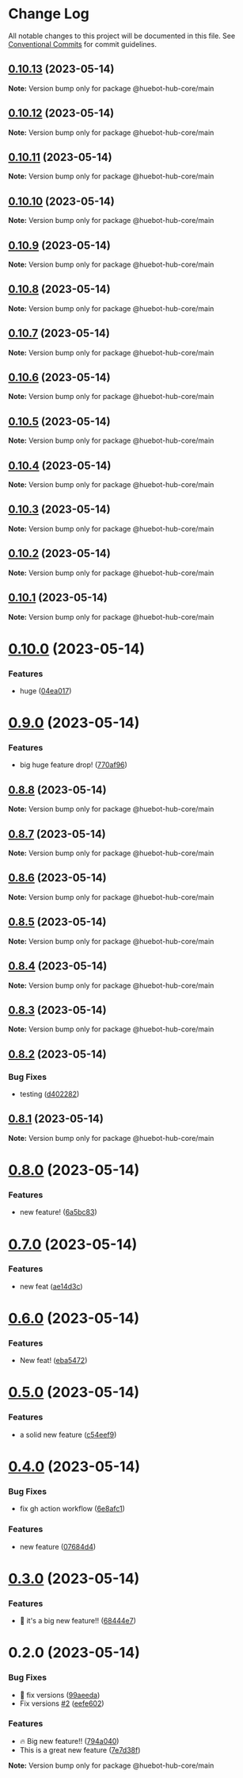 # Change Log

All notable changes to this project will be documented in this file.
See [Conventional Commits](https://conventionalcommits.org) for commit guidelines.

## [0.10.13](https://github.com/huebot-iot/hub-core/compare/0.10.12...0.10.13) (2023-05-14)

**Note:** Version bump only for package @huebot-hub-core/main

## [0.10.12](https://github.com/huebot-iot/hub-core/compare/0.10.11...0.10.12) (2023-05-14)

**Note:** Version bump only for package @huebot-hub-core/main

## [0.10.11](https://github.com/huebot-iot/hub-core/compare/0.10.10...0.10.11) (2023-05-14)

**Note:** Version bump only for package @huebot-hub-core/main

## [0.10.10](https://github.com/huebot-iot/hub-core/compare/v0.10.9...0.10.10) (2023-05-14)

**Note:** Version bump only for package @huebot-hub-core/main

## [0.10.9](https://github.com/huebot-iot/hub-core/compare/v0.10.4...v0.10.9) (2023-05-14)

**Note:** Version bump only for package @huebot-hub-core/main

## [0.10.8](https://github.com/huebot-iot/hub-core/compare/0.10.7...0.10.8) (2023-05-14)

**Note:** Version bump only for package @huebot-hub-core/main

## [0.10.7](https://github.com/huebot-iot/hub-core/compare/0.10.6...0.10.7) (2023-05-14)

**Note:** Version bump only for package @huebot-hub-core/main

## [0.10.6](https://github.com/huebot-iot/hub-core/compare/0.10.5...0.10.6) (2023-05-14)

**Note:** Version bump only for package @huebot-hub-core/main

## [0.10.5](https://github.com/huebot-iot/hub-core/compare/v0.10.4...0.10.5) (2023-05-14)

**Note:** Version bump only for package @huebot-hub-core/main

## [0.10.4](https://github.com/huebot-iot/hub-core/compare/v0.10.3...v0.10.4) (2023-05-14)

**Note:** Version bump only for package @huebot-hub-core/main

## [0.10.3](https://github.com/huebot-iot/hub-core/compare/v0.10.2...v0.10.3) (2023-05-14)

**Note:** Version bump only for package @huebot-hub-core/main

## [0.10.2](https://github.com/huebot-iot/hub-core/compare/v0.10.1...v0.10.2) (2023-05-14)

**Note:** Version bump only for package @huebot-hub-core/main

## [0.10.1](https://github.com/huebot-iot/hub-core/compare/v0.10.0...v0.10.1) (2023-05-14)

**Note:** Version bump only for package @huebot-hub-core/main

# [0.10.0](https://github.com/huebot-iot/hub-core/compare/v0.9.0...v0.10.0) (2023-05-14)

### Features

* huge ([04ea017](https://github.com/huebot-iot/hub-core/commit/04ea0176d5159feb5e0bdbcb76490c6cf74cf76d))

# [0.9.0](https://github.com/huebot-iot/hub-core/compare/v0.8.8...v0.9.0) (2023-05-14)

### Features

* big huge feature drop! ([770af96](https://github.com/huebot-iot/hub-core/commit/770af96f9a7f10ba5eac39feae2bf6113b711fbf))

## [0.8.8](https://github.com/huebot-iot/hub-core/compare/v0.8.7...v0.8.8) (2023-05-14)

**Note:** Version bump only for package @huebot-hub-core/main

## [0.8.7](https://github.com/huebot-iot/hub-core/compare/v0.8.6...v0.8.7) (2023-05-14)

**Note:** Version bump only for package @huebot-hub-core/main

## [0.8.6](https://github.com/huebot-iot/hub-core/compare/v0.8.4...v0.8.6) (2023-05-14)

**Note:** Version bump only for package @huebot-hub-core/main

## [0.8.5](https://github.com/huebot-iot/hub-core/compare/v0.8.4...v0.8.5) (2023-05-14)

**Note:** Version bump only for package @huebot-hub-core/main

## [0.8.4](https://github.com/huebot-iot/hub-core/compare/v0.8.3...v0.8.4) (2023-05-14)

**Note:** Version bump only for package @huebot-hub-core/main

## [0.8.3](https://github.com/huebot-iot/hub-core/compare/v0.8.2...v0.8.3) (2023-05-14)

**Note:** Version bump only for package @huebot-hub-core/main

## [0.8.2](https://github.com/huebot-iot/hub-core/compare/v0.8.1...v0.8.2) (2023-05-14)

### Bug Fixes

* testing ([d402282](https://github.com/huebot-iot/hub-core/commit/d40228265aa04b762fca654e982690786b83ecaa))

## [0.8.1](https://github.com/huebot-iot/hub-core/compare/v0.8.0...v0.8.1) (2023-05-14)

**Note:** Version bump only for package @huebot-hub-core/main

# [0.8.0](https://github.com/huebot-iot/hub-core/compare/v0.7.0...v0.8.0) (2023-05-14)

### Features

* new feature! ([6a5bc83](https://github.com/huebot-iot/hub-core/commit/6a5bc8332a0917f664e3cbd3a4a6ae79eb1cbda5))

# [0.7.0](https://github.com/huebot-iot/hub-core/compare/v0.6.0...v0.7.0) (2023-05-14)

### Features

* new feat ([ae14d3c](https://github.com/huebot-iot/hub-core/commit/ae14d3c70470f1dfc6a44ab46e285e1394b43845))

# [0.6.0](https://github.com/huebot-iot/hub-core/compare/v0.5.0...v0.6.0) (2023-05-14)

### Features

* New feat! ([eba5472](https://github.com/huebot-iot/hub-core/commit/eba5472f345ec4e177c67f775399bd7f709aacb4))

# [0.5.0](https://github.com/huebot-iot/hub-core/compare/v0.4.0...v0.5.0) (2023-05-14)

### Features

* a solid new feature ([c54eef9](https://github.com/huebot-iot/hub-core/commit/c54eef9589a929575019cb2f5a558a73c4737483))

# [0.4.0](https://github.com/huebot-iot/hub-core/compare/v0.3.0...v0.4.0) (2023-05-14)

### Bug Fixes

* fix gh action workflow ([6e8afc1](https://github.com/huebot-iot/hub-core/commit/6e8afc10f66cb0d400f04a2aa5cef0bae33452cc))

### Features

* new feature ([07684d4](https://github.com/huebot-iot/hub-core/commit/07684d4b2aa53b74b16f6b21fc51cf00cae6c9c9))

# [0.3.0](https://github.com/huebot-iot/hub-core/compare/v0.2.0...v0.3.0) (2023-05-14)

### Features

* :rocket: it's a big new feature!! ([68444e7](https://github.com/huebot-iot/hub-core/commit/68444e7a144e71c7f4504d661be77bd2ca717bd3))

# 0.2.0 (2023-05-14)

### Bug Fixes

* :bug: fix versions ([99aeeda](https://github.com/huebot-iot/hub-core/commit/99aeedab049d5b3f72c283184de4a72e7eaa743a))
* Fix versions [#2](https://github.com/huebot-iot/hub-core/issues/2) ([eefe602](https://github.com/huebot-iot/hub-core/commit/eefe6023ee857ff303eab3e765e38b8c2608b513))

### Features

* :fire: Big new feature!! ([794a040](https://github.com/huebot-iot/hub-core/commit/794a040e9635f5cb5cf10e23c6d76593f4f1e226))
* This is a great new feature ([7e7d38f](https://github.com/huebot-iot/hub-core/commit/7e7d38fe6f5b55ba923ead7fd99d734f3d3ac7e1))

**Note:** Version bump only for package @huebot-hub-core/main
